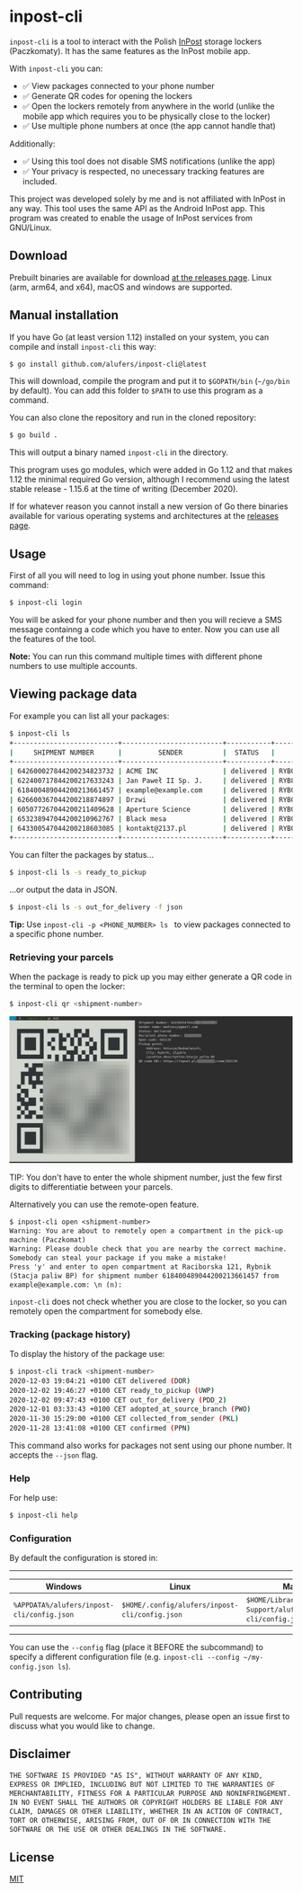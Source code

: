 # inpost-cli

`inpost-cli` is a tool to interact with the Polish [InPost](https://inpost.pl/) storage lockers (Paczkomaty). It has the same features as the InPost mobile app.

With `inpost-cli` you can:

* ✅ View packages connected to your phone number
* ✅ Generate QR codes for opening the lockers
* ✅ Open the lockers remotely from anywhere in the world (unlike the mobile app which requires you to be physically close to the locker)
* ✅ Use multiple phone numbers at once (the app cannot handle that)

Additionally:

* ✅ Using this tool does not disable SMS notifications (unlike the app)
* ✅ Your privacy is respected, no unecessary tracking features are included.

This project was developed solely by me and is not affiliated with InPost in any way. This tool uses the same API as the Android InPost app. This program was created to enable the usage of InPost services from GNU/Linux. 

## Download

Prebuilt binaries are available for download [at the releases page](https://github.com/alufers/inpost-cli/releases/latest). Linux (arm, arm64, and x64), macOS and windows are supported.

## Manual installation

If you have Go (at least version 1.12) installed on your system, you can compile and install `inpost-cli` this way:

```bash
$ go install github.com/alufers/inpost-cli@latest
```

This will download, compile the program and put it to `$GOPATH/bin` (`~/go/bin` by default). You can add this folder to `$PATH` to use this program as a command.

You can also clone the repository and run in the cloned repository:

```bash
$ go build .
```

This will output a binary named `inpost-cli` in the directory.

This program uses go modules, which were added in Go 1.12 and that makes 1.12 the minimal required Go version, although I recommend using the latest stable release - 1.15.6 at the time of writing (December 2020). 

If for whatever reason you cannot install a new version of Go there binaries available for various operating systems and architectures at the [releases page](https://github.com/alufers/inpost-cli/releases).

## Usage

First of all you will need to log in using yout phone number. Issue this command:

```bash
$ inpost-cli login
```

You will be asked for your phone number and then you will recieve a SMS message containng a code which you have to enter. Now you can use all the features of the tool. 

**Note:** You can run this command multiple times with different phone numbers to use multiple accounts.

## Viewing package data

For example you can list all your packages:

```bash
$ inpost-cli ls
+--------------------------+-------------------------+-----------+-----------------------------+--------+-----------+------------+
|     SHIPMENT NUMBER      |         SENDER          |  STATUS   |        PICKUP POINT         |  CITY  | OPEN CODE | STORED FOR |
+--------------------------+-------------------------+-----------+-----------------------------+--------+-----------+------------+
| 642600027844200234823732 | ACME INC                | delivered | RYB01N Raciborska 121       | Rybnik |           |            |
| 622400717844200217633243 | Jan Paweł II Sp. J.     | delivered | RYB847 Kotucza/Budowlanych  | Rybnik |           |            |
| 618400489044200213661457 | example@example.com     | delivered | RYB01N Raciborska 121       | Rybnik | 852830    |            |
| 626600367044200218874897 | Drzwi                   | delivered | RYB05M Wawelska 2           | Rybnik | 538810    |            |
| 605077267044200211409628 | Aperture Science        | delivered | RYB05M Wawelska 2           | Rybnik | 515700    |            |
| 653238947044200210962767 | Black mesa              | delivered | RYB01N Raciborska 121       | Rybnik | 935718    |            |
| 643300547044200218603085 | kontakt@2137.pl         | delivered | RYB07A Sławików 2A          | Rybnik | 683130    |            |
+--------------------------+-------------------------+-----------+-----------------------------+--------+-----------+------------+
```

You can filter the packages by status...

```bash
$ inpost-cli ls -s ready_to_pickup
```

...or output the data in JSON.

```bash
$ inpost-cli ls -s out_for_delivery -f json
```

**Tip:** Use `inpost-cli -p <PHONE_NUMBER> ls ` to view packages connected to a specific phone number.

### Retrieving your parcels

When the package is ready to pick up you may either generate a QR code in the terminal to open the locker:

```bash
$ inpost-cli qr <shipment-number>
```

![A screenshot showing the terminal outpout of the previous command, including a QR code](./docs/screenshot-qr.png)

TIP: You don't have to enter the whole shipment number, just the few first digits to differentiatie between your parcels.

Alternatively you can use the remote-open feature.

```
$ inpost-cli open <shipment-number>
Warning: You are about to remotely open a compartment in the pick-up machine (Paczkomat)
Warning: Please double check that you are nearby the correct machine. Somebody can steal your package if you make a mistake!
Press 'y' and enter to open compartment at Raciborska 121, Rybnik (Stacja paliw BP) for shipment number 618400489044200213661457 from example@example.com: \n (n):
```

`inpost-cli` does not check whether you are close to the locker, so you can remotely open the compartment for somebody else.

### Tracking (package history)

To display the history of the package use:

```bash
$ inpost-cli track <shipment-number>
2020-12-03 19:04:21 +0100 CET delivered (DOR)
2020-12-02 19:46:27 +0100 CET ready_to_pickup (UWP)
2020-12-02 09:47:43 +0100 CET out_for_delivery (PDD_2)
2020-12-01 03:33:43 +0100 CET adopted_at_source_branch (PWO)
2020-11-30 15:29:00 +0100 CET collected_from_sender (PKL)
2020-11-28 13:41:08 +0100 CET confirmed (PPN)
```

This command also works for packages not sent using our phone number. It accepts the `--json` flag.

### Help

For help use:

```bash
$ inpost-cli help
```

### Configuration

By default the configuration is stored in:

---
|Windows|Linux|MacOS|
|-------|------|------|
|`%APPDATA%/alufers/inpost-cli/config.json`|`$HOME/.config/alufers/inpost-cli/config.json`|`$HOME/Library/Application Support/alufers/inpost-cli/config.json`|
---

You can use the `--config` flag (place it BEFORE the subcommand) to specify a different configuration file (e.g. `inpost-cli --config ~/my-config.json ls`).

## Contributing
Pull requests are welcome. For major changes, please open an issue first to discuss what you would like to change.

## Disclaimer

```
THE SOFTWARE IS PROVIDED "AS IS", WITHOUT WARRANTY OF ANY KIND, EXPRESS OR IMPLIED, INCLUDING BUT NOT LIMITED TO THE WARRANTIES OF MERCHANTABILITY, FITNESS FOR A PARTICULAR PURPOSE AND NONINFRINGEMENT. IN NO EVENT SHALL THE AUTHORS OR COPYRIGHT HOLDERS BE LIABLE FOR ANY CLAIM, DAMAGES OR OTHER LIABILITY, WHETHER IN AN ACTION OF CONTRACT, TORT OR OTHERWISE, ARISING FROM, OUT OF OR IN CONNECTION WITH THE SOFTWARE OR THE USE OR OTHER DEALINGS IN THE SOFTWARE.
```

## License
[MIT](https://choosealicense.com/licenses/mit/)
